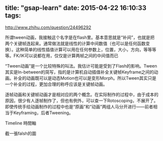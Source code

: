 title: "gsap-learn"
date: 2015-04-22 16:10:33
tags:
---

http://www.zhihu.com/question/24496292

所谓tween动画，我接触这个名字是在flash里。基本意思就是“补间”，也就是把两个关键帧连起来。通常做法就是线性的计算中间数值（也可以是任何函数变换）。这种简单的线性插值计算可以用在任何参数上，位置，大小，方向，等等等等。FK/IK可以说都在用，仅仅是计算两帧之间的中间值而已


“Tween动画”是一个比较特殊的叫法。我估计可能是受到了Flash的影响。Tween其实是In-between的简写，指的是计算机自动插值补全关键帧Keyframe之间的动画。补全的动画既可以是动态Motion也可以是变形Morph。所以Tween其实只是一个补全的过程，更加合理的称呼应该是关键帧动画。

逐帧动画和关键帧动画才是相对应的两个概念。在实际制作的过程中，由于成本的原因，很少有人逐帧制作了，但也有例外，可以查一下Rotoscoping，不展开了。即使传统手绘动画制作的过程中也是“原画”和“动画”两组人马分开进行——前者相当于Keyframing，后者Tweening。

Timeline 時間軸

截一張falsh的圖




